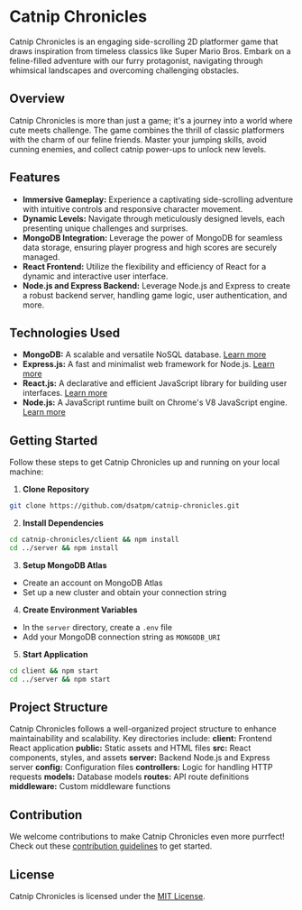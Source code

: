 # Catnip Chronicles

Catnip Chronicles is an engaging side-scrolling 2D platformer game that draws inspiration from timeless classics like Super Mario Bros. Embark on a feline-filled adventure with our furry protagonist, navigating through whimsical landscapes and overcoming challenging obstacles.


## Overview

Catnip Chronicles is more than just a game; it's a journey into a world where cute meets challenge. The game combines the thrill of classic platformers with the charm of our feline friends. Master your jumping skills, avoid cunning enemies, and collect catnip power-ups to unlock new levels.


## Features

- **Immersive Gameplay:** Experience a captivating side-scrolling adventure with intuitive controls and responsive character movement.
- **Dynamic Levels:** Navigate through meticulously designed levels, each presenting unique challenges and surprises.
- **MongoDB Integration:** Leverage the power of MongoDB for seamless data storage, ensuring player progress and high scores are securely managed.
- **React Frontend:** Utilize the flexibility and efficiency of React for a dynamic and interactive user interface.
- **Node.js and Express Backend:** Leverage Node.js and Express to create a robust backend server, handling game logic, user authentication, and more.


## Technologies Used

- **MongoDB:** A scalable and versatile NoSQL database. [Learn more](https://www.mongodb.com/)
- **Express.js:** A fast and minimalist web framework for Node.js. [Learn more](https://expressjs.com/)
- **React.js:** A declarative and efficient JavaScript library for building user interfaces. [Learn more](https://reactjs.org/)
- **Node.js:** A JavaScript runtime built on Chrome's V8 JavaScript engine. [Learn more](https://nodejs.org/)


## Getting Started

Follow these steps to get Catnip Chronicles up and running on your local machine:

1. **Clone Repository**
``` bash
git clone https://github.com/dsatpm/catnip-chronicles.git
```
2. **Install Dependencies**
``` bash
cd catnip-chronicles/client && npm install
cd ../server && npm install
```
3. **Setup MongoDB Atlas**
- Create an account on MongoDB Atlas
- Set up a new cluster and obtain your connection string
4. **Create Environment Variables**
- In the `server` directory, create a `.env` file
- Add your MongoDB connection string as `MONGODB_URI`
5. **Start Application**
``` bash
cd client && npm start
cd ../server && npm start
```


## Project Structure

Catnip Chronicles follows a well-organized project structure to enhance maintainability and scalability. Key directories include:
**client:** Frontend React application
   **public:** Static assets and HTML files
   **src:** React components, styles, and assets
**server:** Backend Node.js and Express server
  **config:** Configuration files
  **controllers:** Logic for handling HTTP requests
  **models:** Database models
  **routes:** API route definitions
  **middleware:** Custom middleware functions


  ## Contribution

  We welcome contributions to make Catnip Chronicles even more purrfect! Check out these [contribution guidelines](https://www.contributor-covenant.org/) to get started.


  ## License

  Catnip Chronicles is licensed under the [MIT License](https://opensource.org/licenses/MIT).
